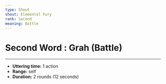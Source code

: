```yaml
---
type: Shout
shout: Elemental Fury
rank: Second
meaning: Battle
---
```

# Second Word : Grah (Battle)
---
- **Uttering time:** 1 action
- **Range:** self
- **Duration:** 2 rounds (12 seconds)